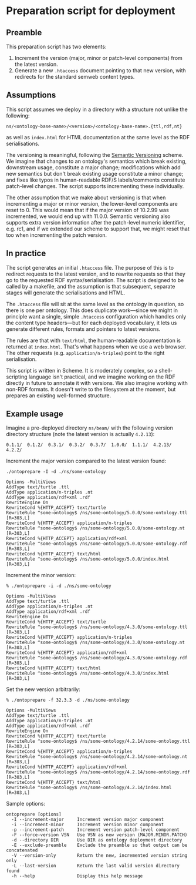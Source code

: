 # Preparation script for deployment
## Preamble
This preparation script has two elements:

1. Increment the version (major, minor or patch-level components) from the latest version.
2. Generate a new `.htaccess` document pointing to that new version, with redirects for the standard semweb content types.

## Assumptions

This script assumes we deploy in a directory with a structure not unlike the following:

`ns/<ontology-base-name>/<version>/<ontology-base-name>.{ttl,rdf,nt}`

as well as `index.html` for HTML documentation at the same level as the RDF serialisations.

The versioning is meaningful, following the [Semantic Versioning](https://semver.org/) scheme. We imagine that changes to an ontology's semantics which break existing, downstream usage, constitute a major change; modifications which add new semantics but don't break existing usage constitute a minor change; and fixes like typos in human-readable RDF/S labels/comments constitute patch-level changes. The script supports incrementing these individually.

The other assumption that we make about versioning is that when incrementing a major or minor version, the lower-level components are reset to 0. This would mean that if the major version of 10.2.99 was incremented, we would end up with 11.0.0. Semantic versioning also supports extra version information after the patch-level numeric identifier, e.g. rc1, and if we extended our scheme to support that, we might reset that too when incrementing the patch version.

## In practice

The script generates an initial `.htaccess` file. The purpose of this is to redirect requests to the latest version, and to rewrite requests so that they go to the requested RDF syntax/serialisation. The script is designed to be called by a makefile, and the assumption is that subsequent, separate stages will generate the serialisations and HTML.

The `.htaccess` file will sit at the same level as the ontology in question, so there is one per ontology. This does duplicate work—since we might in principle want a single, simple `.htaccess` configuration which handles only the content type headers—but for each deployed vocabulary, it lets us generate different rules, formats and pointers to latest versions. 

The rules are that with `text/html`, the human-readable documentation is returned at `index.html`. That's what happens when we use a web browser. The other requests (e.g. `application/n-triples`) point to the right serialisation.

This script is written in Scheme. It is moderately complex, so a shell-scripting language isn't practical, and we imagine working on the RDF directly in future to annotate it with versions. We also imagine working with non-RDF formats. It doesn't write to the filesystem at the moment, but prepares an existing well-formed structure.

## Example usage

Imagine a pre-deployed directory `ns/beam/` with the following version directory structure (note the latest version is actually `4.2.13`):

	0.1.1/	0.1.2/	0.3.1/	0.3.2/	0.3.7/	1.0.0/	1.1.1/	4.2.13/  4.2.2/
	
Increment the major version compared to the latest version found:

	./ontoprepare -I -d ./ns/some-ontology
	
	Options -MultiViews
	AddType text/turtle .ttl
	AddType application/n-triples .nt
	AddType application/rdf+xml .rdf
	RewriteEngine On
	RewriteCond %{HTTP_ACCEPT} text/turtle
	RewriteRule ^some-ontology$ /ns/some-ontology/5.0.0/some-ontology.ttl [R=303,L]
	RewriteCond %{HTTP_ACCEPT} application/n-triples
	RewriteRule ^some-ontology$ /ns/some-ontology/5.0.0/some-ontology.nt [R=303,L]
	RewriteCond %{HTTP_ACCEPT} application/rdf+xml
	RewriteRule ^some-ontology$ /ns/some-ontology/5.0.0/some-ontology.rdf [R=303,L]
	RewriteCond %{HTTP_ACCEPT} text/html
	RewriteRule ^some-ontology$ /ns/some-ontology/5.0.0/index.html [R=303,L]

Increment the minor version:

	% ./ontoprepare -i -d ./ns/some-ontology

	Options -MultiViews
	AddType text/turtle .ttl
	AddType application/n-triples .nt
	AddType application/rdf+xml .rdf
	RewriteEngine On
	RewriteCond %{HTTP_ACCEPT} text/turtle
	RewriteRule ^some-ontology$ /ns/some-ontology/4.3.0/some-ontology.ttl [R=303,L]
	RewriteCond %{HTTP_ACCEPT} application/n-triples
	RewriteRule ^some-ontology$ /ns/some-ontology/4.3.0/some-ontology.nt [R=303,L]
	RewriteCond %{HTTP_ACCEPT} application/rdf+xml
	RewriteRule ^some-ontology$ /ns/some-ontology/4.3.0/some-ontology.rdf [R=303,L]
	RewriteCond %{HTTP_ACCEPT} text/html
	RewriteRule ^some-ontology$ /ns/some-ontology/4.3.0/index.html [R=303,L]

Set the new version arbitrarily:

	% ./ontoprepare -f 32.3.3 -d ./ns/some-ontology

	Options -MultiViews
	AddType text/turtle .ttl
	AddType application/n-triples .nt
	AddType application/rdf+xml .rdf
	RewriteEngine On
	RewriteCond %{HTTP_ACCEPT} text/turtle
	RewriteRule ^some-ontology$ /ns/some-ontology/4.2.14/some-ontology.ttl [R=303,L]
	RewriteCond %{HTTP_ACCEPT} application/n-triples
	RewriteRule ^some-ontology$ /ns/some-ontology/4.2.14/some-ontology.nt [R=303,L]
	RewriteCond %{HTTP_ACCEPT} application/rdf+xml
	RewriteRule ^some-ontology$ /ns/some-ontology/4.2.14/some-ontology.rdf [R=303,L]
	RewriteCond %{HTTP_ACCEPT} text/html
	RewriteRule ^some-ontology$ /ns/some-ontology/4.2.14/index.html [R=303,L]

Sample options:

    ontoprepare [options]
	  -I --increment-major     Increment version major component
	  -i --increment-minor     Increment version minor component
	  -p --increment-patch     Increment version patch-level component
	  -F --force-version VSN   Use VSN as new version (MAJOR.MINOR.PATCH)
	  -d --directory DIR       Use DIR as ontology deployment directory
	  -E --exclude-preamble    Exclude the preamble so that output can be concatenated
	  -V --version-only        Return the new, incremented version string only
	  -L --last-version        Return the last valid version directory found
	  -h --help                Display this help message

